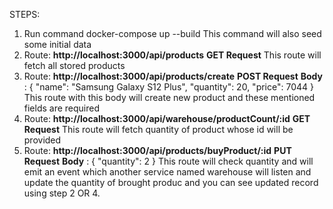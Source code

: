 STEPS:
 1) Run command docker-compose up --build
        This command will also seed some initial data
 2) Route: **http://localhost:3000/api/products**   **GET Request**
        This route will fetch all stored products
 3) Route: **http://localhost:3000/api/products/create**  **POST Request**
    **Body** : {
                    "name": "Samsung Galaxy S12 Plus",
                    "quantity": 20,
                    "price": 7044
               }
        This route with this body will create new product and these mentioned fields are required
 4) Route: **http://localhost:3000/api/warehouse/productCount/:id**  **GET Request**
        This route will fetch quantity of product whose id will be provided
 5) Route: **http://localhost:3000/api/products/buyProduct/:id**    **PUT Request**
    **Body** : {
                    "quantity": 2
               }
        This route will check quantity and will emit an event which another service named warehouse will listen and update the quantity of
        brought produc and you can see updated record using step 2 OR 4.
